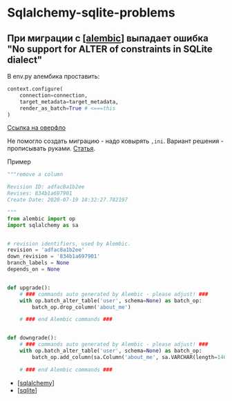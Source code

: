 # Sqlalchemy-sqlite-problems

## При миграции с [[alembic]] выпадает ошибка "No support for ALTER of constraints in SQLite dialect"

В env.py алембика проставить:

```python
context.configure(
    connection=connection,
    target_metadata=target_metadata,
    render_as_batch=True # <===this
)
```

[Ссылка на оверфло](https://stackoverflow.com/a/32510603)

Не помогло создать миграцию - надо ковырять `,ini`. Вариант решения - прописывать руками. [Статья](https://blog.miguelgrinberg.com/post/fixing-alter-table-errors-with-flask-migrate-and-sqlite).

Пример

```python
"""remove a column

Revision ID: adfac8a1b2ee
Revises: 834b1a697901
Create Date: 2020-07-19 18:32:27.782197

"""
from alembic import op
import sqlalchemy as sa


# revision identifiers, used by Alembic.
revision = 'adfac8a1b2ee'
down_revision = '834b1a697901'
branch_labels = None
depends_on = None


def upgrade():
    # ### commands auto generated by Alembic - please adjust! ###
    with op.batch_alter_table('user', schema=None) as batch_op:
        batch_op.drop_column('about_me')

    # ### end Alembic commands ###


def downgrade():
    # ### commands auto generated by Alembic - please adjust! ###
    with op.batch_alter_table('user', schema=None) as batch_op:
        batch_op.add_column(sa.Column('about_me', sa.VARCHAR(length=140), nullable=True))

    # ### end Alembic commands ###
```

- [[sqlalchemy]]
- [[sqlite]]

[//begin]: # "Autogenerated link references for markdown compatibility"
[alembic]: alembic "Alembic"
[sqlalchemy]: ../lists/sqlalchemy "Sqlalchemy"
[sqlite]: sqlite "Sqlite"
[//end]: # "Autogenerated link references"